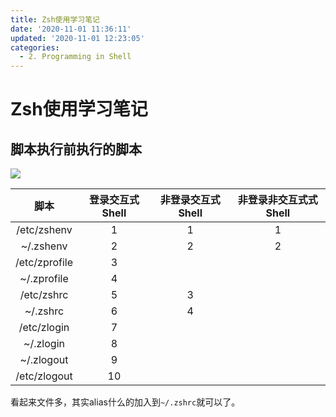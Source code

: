 ```yaml
---
title: Zsh使用学习笔记
date: '2020-11-01 11:36:11'
updated: '2020-11-01 12:23:05'
categories:
  - 2. Programming in Shell
---
```

# Zsh使用学习笔记

## 脚本执行前执行的脚本

![](https://raw.githubusercontent.com/furrybear/res/master/img/20190501141959.png)

|     脚本      | 登录交互式Shell | 非登录交互式Shell | 非登录非交互式式Shell |
| :-----------: | :-------------: | :---------------: | :-------------------: |
|  /etc/zshenv  |        1        |         1         |           1           |
|   ~/.zshenv   |        2        |         2         |           2           |
| /etc/zprofile |        3        |                   |                       |
|  ~/.zprofile  |        4        |                   |                       |
|  /etc/zshrc   |        5        |         3         |                       |
|   ~/.zshrc    |        6        |         4         |                       |
|  /etc/zlogin  |        7        |                   |                       |
|   ~/.zlogin   |        8        |                   |                       |
|  ~/.zlogout   |        9        |                   |                       |
| /etc/zlogout  |       10        |                   |                       |

看起来文件多，其实alias什么的加入到`~/.zshrc`就可以了。

